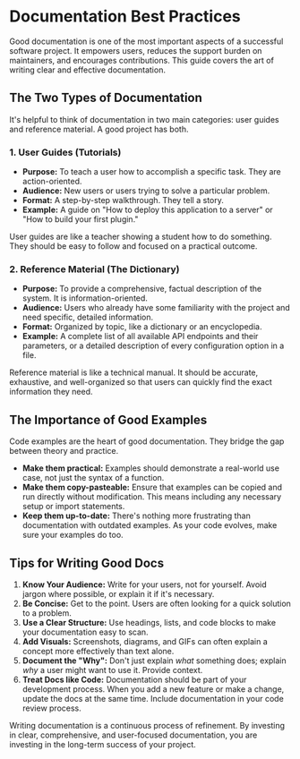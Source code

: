# Documentation Best Practices

Good documentation is one of the most important aspects of a successful
software project.
It empowers users, reduces the support burden on maintainers, and encourages
contributions.
This guide covers the art of writing clear and effective documentation.

## The Two Types of Documentation

It's helpful to think of documentation in two main categories: user guides
and reference material.
A good project has both.

### 1. User Guides (Tutorials)

- **Purpose:** To teach a user how to accomplish a specific task.
  They are action-oriented.
- **Audience:** New users or users trying to solve a particular problem.
- **Format:** A step-by-step walkthrough.
  They tell a story.
- **Example:** A guide on "How to deploy this application to a server" or "How
  to build your first plugin."

User guides are like a teacher showing a student how to do something.
They should be easy to follow and focused on a practical outcome.

### 2. Reference Material (The Dictionary)

- **Purpose:** To provide a comprehensive, factual description of the system.
  It is information-oriented.
- **Audience:** Users who already have some familiarity with the project and
  need specific, detailed information.
- **Format:** Organized by topic, like a dictionary or an encyclopedia.
- **Example:** A complete list of all available API endpoints and their
  parameters, or a detailed description of every configuration option in a
  file.

Reference material is like a technical manual.
It should be accurate, exhaustive, and well-organized so that users can
quickly find the exact information they need.

## The Importance of Good Examples

Code examples are the heart of good documentation.
They bridge the gap between theory and practice.

- **Make them practical:** Examples should demonstrate a real-world use case,
  not just the syntax of a function.
- **Make them copy-pasteable:** Ensure that examples can be copied and run
  directly without modification.
  This means including any necessary setup or import statements.
- **Keep them up-to-date:** There's nothing more frustrating than
  documentation with outdated examples.
  As your code evolves, make sure your examples do too.

## Tips for Writing Good Docs

1.  **Know Your Audience:** Write for your users, not for yourself.
    Avoid jargon where possible, or explain it if it's necessary.
2.  **Be Concise:** Get to the point.
    Users are often looking for a quick solution to a problem.
3.  **Use a Clear Structure:** Use headings, lists, and code blocks to make
    your documentation easy to scan.
4.  **Add Visuals:** Screenshots, diagrams, and GIFs can often explain a
    concept more effectively than text alone.
5.  **Document the "Why":** Don't just explain _what_ something does; explain
    _why_ a user might want to use it.
    Provide context.
6.  **Treat Docs like Code:** Documentation should be part of your
    development process.
    When you add a new feature or make a change, update the docs at the same
    time.
    Include documentation in your code review process.

Writing documentation is a continuous process of refinement.
By investing in clear, comprehensive, and user-focused documentation, you are
investing in the long-term success of your project.
